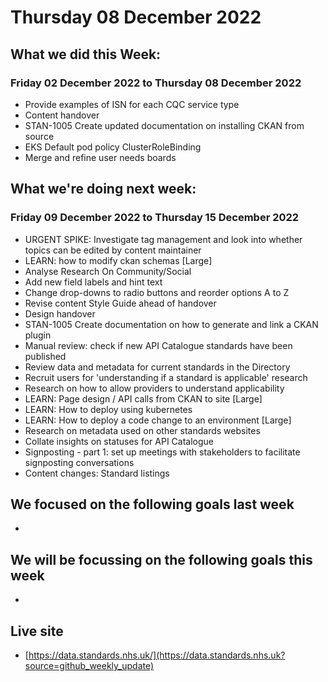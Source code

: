 # Thursday 08 December 2022

## What we did this Week:
### Friday 02 December 2022 to Thursday 08 December 2022

* Provide examples of ISN for each CQC service type
* Content handover
* STAN-1005
Create updated documentation on installing CKAN from source
* EKS Default pod policy ClusterRoleBinding
* Merge and refine user needs boards


## What we're doing next week:
### Friday 09 December 2022 to Thursday 15 December 2022

* URGENT SPIKE: Investigate tag management and look into whether topics can be edited by content maintainer
* LEARN: how to modify ckan schemas [Large]
* Analyse Research On Community/Social
* Add new field labels and hint text
* Change drop-downs to radio buttons and reorder options A to Z
* Revise content Style Guide ahead of handover
* Design handover
* STAN-1005
Create documentation on how to generate and link a CKAN plugin
* Manual review: check if new API Catalogue standards have been published
* Review data and metadata for current standards in the Directory
* Recruit users for 'understanding if a standard is applicable' research
* Research on how to  allow providers to understand applicability
* LEARN: Page design / API calls from CKAN to site [Large]
* LEARN: How to deploy using kubernetes
* LEARN: How to deploy a code change to an environment [Large]
* Research on metadata used on other standards websites
* Collate insights on statuses for API Catalogue
* Signposting - part 1: set up meetings with stakeholders to facilitate signposting conversations
* Content changes: Standard listings


## We focused on the following goals last week

* 

## We will be focussing on the following goals this week

* 

## Live site  
* [https://data.standards.nhs.uk/](https://data.standards.nhs.uk?source=github_weekly_update)

